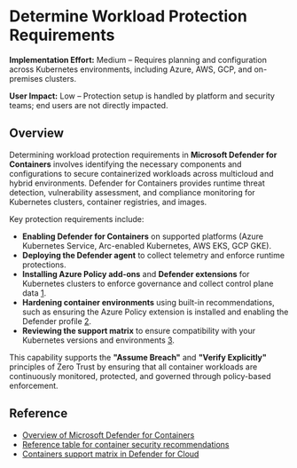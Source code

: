# Determine Workload Protection Requirements

**Implementation Effort:** Medium – Requires planning and configuration across Kubernetes environments, including Azure, AWS, GCP, and on-premises clusters.

**User Impact:** Low – Protection setup is handled by platform and security teams; end users are not directly impacted.

## Overview

Determining workload protection requirements in **Microsoft Defender for Containers** involves identifying the necessary components and configurations to secure containerized workloads across multicloud and hybrid environments. Defender for Containers provides runtime threat detection, vulnerability assessment, and compliance monitoring for Kubernetes clusters, container registries, and images.

Key protection requirements include:

- **Enabling Defender for Containers** on supported platforms (Azure Kubernetes Service, Arc-enabled Kubernetes, AWS EKS, GCP GKE).
- **Deploying the Defender agent** to collect telemetry and enforce runtime protections.
- **Installing Azure Policy add-ons** and **Defender extensions** for Kubernetes clusters to enforce governance and collect control plane data [1](https://learn.microsoft.com/en-us/azure/defender-for-cloud/recommendations-reference-container).
- **Hardening container environments** using built-in recommendations, such as ensuring the Azure Policy extension is installed and enabling the Defender profile [2](https://learn.microsoft.com/en-us/azure/defender-for-cloud/defender-for-containers-introduction).
- **Reviewing the support matrix** to ensure compatibility with your Kubernetes versions and environments [3](https://learn.microsoft.com/en-us/azure/defender-for-cloud/support-matrix-defender-for-containers).

This capability supports the **"Assume Breach"** and **"Verify Explicitly"** principles of Zero Trust by ensuring that all container workloads are continuously monitored, protected, and governed through policy-based enforcement.

## Reference

- [Overview of Microsoft Defender for Containers](https://learn.microsoft.com/en-us/azure/defender-for-cloud/defender-for-containers-introduction)
- [Reference table for container security recommendations](https://learn.microsoft.com/en-us/azure/defender-for-cloud/recommendations-reference-container)
- [Containers support matrix in Defender for Cloud](https://learn.microsoft.com/en-us/azure/defender-for-cloud/support-matrix-defender-for-containers)
